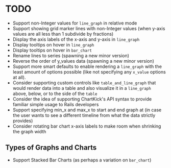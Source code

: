 # TODO

- Support non-Integer values for `line_graph` in relative mode
- Support showing grid marker lines with non-Integer values (when y-axis values are all less than 1 subdivide by fractions)
- Display the axis labels of the x-axis and y-axis in `line_graph`
- Display tooltips on hover in `line_graph`
- Display tooltips on hover in `bar_chart`
- Rename lines to series (spawning a new minor version)
- Reverse the order of y_values data (spawning a new minor version)
- Support more smart defaults to enable rendering a `line_graph` with the least amount of options possible (like not specifying any `x_value` options at all).
- Consider supporting custom controls like `table_and_line_graph` that would render data into a table and also visualize it in a `line_graph` above, below, or to the side of the `table`
- Consider the idea of supporting ChartKick's API syntax to provide familiar simple usage to Rails developers
- Support specifying min_x and max_x to start and end graph at (in case the user wants to see a different timeline from what the data strictly provides)
- Consider rotating bar chart x-axis labels to make room when shrinking the graph width

## Types of Graphs and Charts

- Support Stacked Bar Charts (as perhaps a variation on `bar_chart`)
